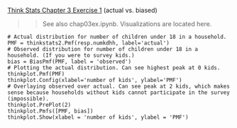[Think Stats Chapter 3 Exercise 1](http://greenteapress.com/thinkstats2/html/thinkstats2004.html#toc31) (actual vs. biased)

>> See also chap03ex.ipynb. Visualizations are located here.
```
# Actual distribution for number of children under 18 in a household.
PMF = thinkstats2.Pmf(resp.numkdhh, label='actual')
# Observed distribution for number of children under 18 in a household. (If you were to survey kids.)
bias = BiasPmf(PMF, label = 'observed')
# Plotting the actual distribution. Can see highest peak at 0 kids.
thinkplot.Pmf(PMF)
thinkplot.Config(xlabel='number of kids', ylabel='PMF')
# Overlaying observed over actual. Can see peak at 2 kids, which makes sense because households without kids cannot participate in the survey (impossible).
thinkplot.PrePlot(2)
thinkplot.Pmfs([PMF, bias])
thinkplot.Show(xlabel = 'number of kids', ylabel = 'PMF')
```
